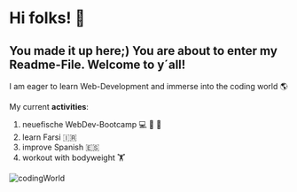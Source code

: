 # Hi folks! 🙌
## You made it up here;) You are about to enter my Readme-File. Welcome to y´all! 

I am eager to learn Web-Development and immerse into the coding world 🌎

My current **activities**:

1. neuefische WebDev-Bootcamp 💻 🌊 🐡
2. learn Farsi 🇮🇷
3. improve Spanish 🇪🇸
4. workout with bodyweight 🏋️


![codingWorld](https://github.com/Leon910/Leon910/assets/58033662/f9d08834-5039-4011-84ae-ab11f5c1e759)









<!--
**Leon910/Leon910** is a ✨ _special_ ✨ repository because its `README.md` (this file) appears on your GitHub profile.

Here are some ideas to get you started:

- 🔭 I’m currently working on ...
- 🌱 I’m currently learning ...
- 👯 I’m looking to collaborate on ...
- 🤔 I’m looking for help with ...
- 💬 Ask me about ...
- 📫 How to reach me: ...
- 😄 Pronouns: ...
- ⚡ Fun fact: ...
-->
